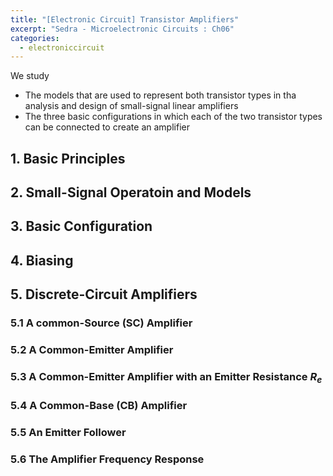 ```yaml
---
title: "[Electronic Circuit] Transistor Amplifiers"
excerpt: "Sedra - Microelectronic Circuits : Ch06"
categories:
  - electroniccircuit
---
```

We study

- The models that are used to represent both transistor types in tha analysis and design of small-signal linear amplifiers
- The three basic configurations in which each of the two transistor types can be connected to create an amplifier

## 1. Basic Principles

## 2. Small-Signal Operatoin and Models

## 3. Basic Configuration

## 4. Biasing

## 5. Discrete-Circuit Amplifiers

### 5.1 A common-Source (SC) Amplifier

### 5.2 A Common-Emitter Amplifier

### 5.3 A Common-Emitter Amplifier with an Emitter Resistance $R_e$

### 5.4 A Common-Base (CB) Amplifier

### 5.5 An Emitter Follower

### 5.6 The Amplifier Frequency Response
